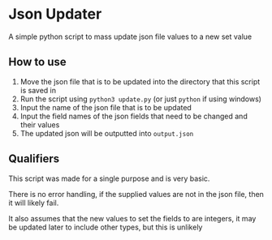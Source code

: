 # Json Updater

A simple python script to mass update json file values to a new set value

## How to use

1. Move the json file that is to be updated into the directory that this script is saved in
2. Run the script using `python3 update.py` (or just `python` if using windows)
3. Input the name of the json file that is to be updated
4. Input the field names of the json fields that need to be changed and their values
5. The updated json will be outputted into `output.json`

## Qualifiers

This script was made for a single purpose and is very basic.

There is no error handling, if the supplied values are not in the json file, then it will likely fail.

It also assumes that the new values to set the fields to are integers, it may be updated later to include other types, but this is unlikely
